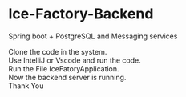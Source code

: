 # Ice-Factory-Backend
Spring boot + PostgreSQL and Messaging services

Clone the  code in the system.<br>
Use IntelliJ or Vscode and run the code.<br>
Run the File IceFatoryApplication.<br>
Now the backend server is running.<br>
Thank You<br>
